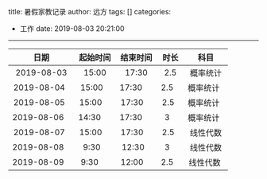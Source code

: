 title: 暑假家教记录
author: 远方
tags: []
categories:
  - 工作
date: 2019-08-03 20:21:00
---
|    日期    	| 起始时间 	| 结束时间 	| 时长 	|   科目    	|
|:----------:	|:--------:	|:--------:	|:----:	|:--------:	|
| 2019-08-03 	| 15:00    	| 17:30    	| 2.5  	| 概率统计 	 |
| 2019-08-04    | 15:00     | 17:30     | 2.5   | 概率统计   |
| 2019-08-05   	| 15:00     | 17:30     | 2.5   | 概率统计   |
| 2019-08-06    | 14:30     | 17:30     | 3     | 概率统计   |
| 2019-08-07    | 15:00     | 17:30     | 2.5   | 线性代数 	 |
| 2019-08-08    | 9:30     	| 12:30    	| 3     | 线性代数   |
| 2019-08-09    | 9:30      | 12:00     | 2.5   | 线性代数   |